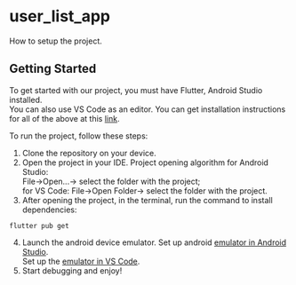 # user_list_app

How to setup the project.<br/>

## Getting Started

To get started with our project, you must have Flutter, Android Studio installed.<br/>
You can also use VS Code as an editor. You can get installation instructions for all of the above at this [link](https://docs.flutter.dev/get-started/install).<br/>

To run the project, follow these steps:<br/>

1. Clone the repository on your device.<br/>
2. Open the project in your IDE. Project opening algorithm for Android Studio:<br/>
File->Open...-> select the folder with the project;<br/>
for VS Code: File->Open Folder-> select the folder with the project.<br/>
3. After opening the project, in the terminal, run the command to install dependencies:<br/>
```
flutter pub get
```
4. Launch the android device emulator. Set up android [emulator in Android Studio](https://developer.android.com/studio/run/managing-avds).<br/>
Set up the [emulator in VS Code](https://www.geeksforgeeks.org/how-to-set-up-an-emulator-for-vscode/).<br/>
5. Start debugging and enjoy!<br/>
